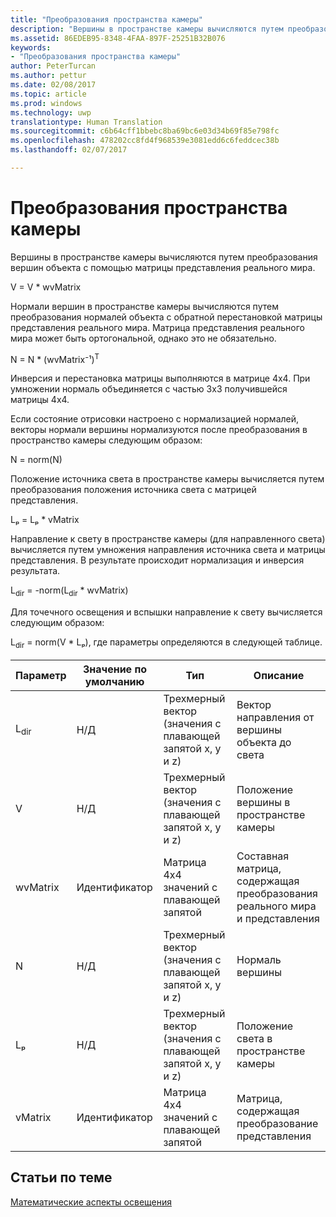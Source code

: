 ```yaml
---
title: "Преобразования пространства камеры"
description: "Вершины в пространстве камеры вычисляются путем преобразования вершин объекта с помощью матрицы представления реального мира."
ms.assetid: 86EDEB95-8348-4FAA-897F-25251B32B076
keywords:
- "Преобразования пространства камеры"
author: PeterTurcan
ms.author: pettur
ms.date: 02/08/2017
ms.topic: article
ms.prod: windows
ms.technology: uwp
translationtype: Human Translation
ms.sourcegitcommit: c6b64cff1bbebc8ba69bc6e03d34b69f85e798fc
ms.openlocfilehash: 478202cc8fd4f968539e3081edd6c6feddcec38b
ms.lasthandoff: 02/07/2017

---
```


# <a name="camera-space-transformations"></a>Преобразования пространства камеры


Вершины в пространстве камеры вычисляются путем преобразования вершин объекта с помощью матрицы представления реального мира.

V = V \* wvMatrix

Нормали вершин в пространстве камеры вычисляются путем преобразования нормалей объекта с обратной перестановкой матрицы представления реального мира. Матрица представления реального мира может быть ортогональной, однако это не обязательно.

N = N \* (wvMatrix⁻¹)<sup>T</sup>

Инверсия и перестановка матрицы выполняются в матрице 4x4. При умножении нормаль объединяется с частью 3x3 получившейся матрицы 4x4.

Если состояние отрисовки настроено с нормализацией нормалей, векторы нормали вершины нормализуются после преобразования в пространство камеры следующим образом:

N = norm(N)

Положение источника света в пространстве камеры вычисляется путем преобразования положения источника света с матрицей представления.

Lₚ = Lₚ \* vMatrix

Направление к свету в пространстве камеры (для направленного света) вычисляется путем умножения направления источника света и матрицы представления. В результате происходит нормализация и инверсия результата.

L<sub>dir</sub> = -norm(L<sub>dir</sub> \* wvMatrix)

Для точечного освещения и вспышки направление к свету вычисляется следующим образом:

L<sub>dir</sub> = norm(V \* Lₚ), где параметры определяются в следующей таблице.

| Параметр       | Значение по умолчанию | Тип                                          | Описание                                               |
|-----------------|---------------|-----------------------------------------------|-----------------------------------------------------------|
| L<sub>dir</sub> | Н/Д           | Трехмерный вектор (значения с плавающей запятой x, y и z) | Вектор направления от вершины объекта до света          |
| V               | Н/Д           | Трехмерный вектор (значения с плавающей запятой x, y и z) | Положение вершины в пространстве камеры                           |
| wvMatrix        | Идентификатор      | Матрица 4x4 значений с плавающей запятой           | Составная матрица, содержащая преобразования реального мира и представления |
| N               | Н/Д           | Трехмерный вектор (значения с плавающей запятой x, y и z) | Нормаль вершины                                             |
| Lₚ              | Н/Д           | Трехмерный вектор (значения с плавающей запятой x, y и z) | Положение света в пространстве камеры                            |
| vMatrix         | Идентификатор      | Матрица 4x4 значений с плавающей запятой           | Матрица, содержащая преобразование представления                      |

 

## <a name="span-idrelated-topicsspanrelated-topics"></a><span id="related-topics"></span>Статьи по теме


[Математические аспекты освещения](mathematics-of-lighting.md)

 

 





